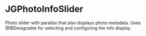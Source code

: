 # JGPhotoInfoSlider
Photo slider with parallax that also displays photo metadata. Uses @IBDesignable for selecting and configuring the info display.
